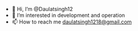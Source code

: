 - 👋 Hi, I’m @Daulatsingh12
- 👀 I’m interested in development and operation
- 📫 How to reach me daulatsingh1218@gmail.com

<!---
Daulatsingh12/Daulatsingh12 is a ✨ special ✨ repository because its `README.md` (this file) appears on your GitHub profile.
You can click the Preview link to take a look at your changes.
--->
